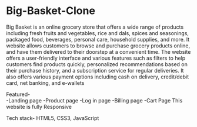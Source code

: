 # Big-Basket-Clone

Big Basket is an online grocery store that offers a wide range of products including fresh fruits and vegetables, rice and dals, spices and seasonings, packaged food, beverages, personal care, household supplies, and more.
It website allows customers to browse and purchase grocery products online, and have them delivered to their doorstep at a convenient time. The website offers a user-friendly interface and various features such as filters to help customers find products quickly, personalized recommendations based on their purchase history, and a subscription service for regular deliveries. It also offers various payment options including cash on delivery, credit/debit card, net banking, and e-wallets


Featured-  
  -Landing page 
       -Product page 
      -Log in page 
     -Billing page 
      -Cart Page 
        This website is fully Responsive 

Tech stack-  HTML5, CSS3, JavaScript
